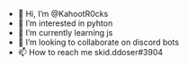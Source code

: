 - 👋 Hi, I’m @KahootR0cks
- 👀 I’m interested in pyhton
- 🌱 I’m currently learning js
- 💞️ I’m looking to collaborate on discord bots
- 📫 How to reach me skid.ddoser#3904

<!---
KahootR0cks/KahootR0cks is a ✨ special ✨ repository because its `README.md` (this file) appears on your GitHub profile.
You can click the Preview link to take a look at your changes.
--->

